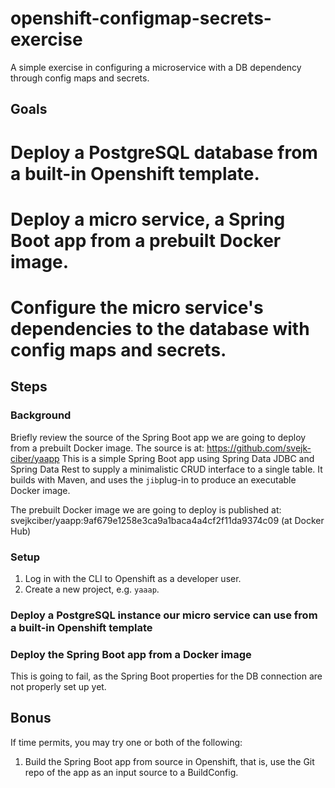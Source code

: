 # openshift-configmap-secrets-exercise
A simple exercise in configuring a microservice with a DB dependency through config maps and secrets.

## Goals
# Deploy a PostgreSQL database from a built-in Openshift template.
# Deploy a micro service, a Spring Boot app from a prebuilt Docker image.
# Configure the micro service's dependencies to the database with config maps and secrets.


## Steps
### Background
Briefly review the source of the Spring Boot app we are going to deploy from a prebuilt Docker image.
The source is at:
https://github.com/svejk-ciber/yaapp
This is a simple Spring Boot app using Spring Data JDBC and Spring Data Rest to supply a minimalistic 
CRUD interface to a single table. It builds with Maven, and uses the `jib`plug-in to produce an executable Docker image.

The prebuilt Docker image we are going to deploy is published at:
svejkciber/yaapp:9af679e1258e3ca9a1baca4a4cf2f11da9374c09 (at Docker Hub)

### Setup
1. Log in with the CLI to Openshift as a developer user.
2. Create a new project, e.g. `yaaap`.

### Deploy a PostgreSQL instance our micro service can use from a built-in Openshift template


### Deploy the Spring Boot app from a Docker image

This is going to fail, as the Spring Boot properties for the DB connection are not properly set up yet.


## Bonus
If time permits, you may try one or both of the following:
1. Build the Spring Boot app from source in Openshift, that is, use the Git repo of the app as an input
   source to a BuildConfig.
